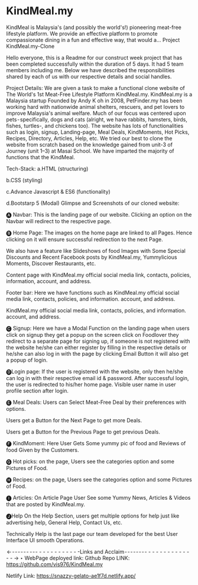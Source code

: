 # KindMeal.my
KindMeal is Malaysia's (and possibly the world's!) pioneering meat-free lifestyle platform. We provide an effective platform to promote compassionate dining in a fun and effective way, that would a…
Project KindMeal.my-Clone

Hello everyone, this is a Readme for our construct week project that has been completed successfully within the duration of 5 days. It had 5 team members including me. Below we have described the responsibilities shared by each of us with our respective details and social handles.

Project Details:
We are given a task to make a functional clone website of The World's 1st Meat-Free Lifestyle Platform KindMeal.my. KindMeal.my is a Malaysia startup Founded by Andy K oh in 2008, PetFinder.my has been working hard with nationwide animal shelters, rescuers, and pet lovers to improve Malaysia's animal welfare. Much of our focus was centered upon pets - specifically, dogs and cats (alright, we have rabbits, hamsters, birds, fishes, turtles-, and chickens too). The website has lots of functionalities such as login, signup, Landing-page, Meal Deals, KindMoments, Hot Picks, Recipes, Directory, Articles, Help, etc. We tried our best to clone the website from scratch based on the knowledge gained from unit-3 of Journey (unit 1–3) at Masai School. We have imparted the majority of functions that the KindMeal. 



Tech-Stack:
a.HTML (structuring)

b.CSS (styling)

c.Advance Javascript & ES6 (functionality)

d.Bootstarp 5 (Modal)
Glimpse and Screenshots of our cloned website:

🅐 Navbar:
This is the landing page of our website. Clicking an option on the Navbar will redirect to the respective page.


🅑 Home Page:
The images on the home page are linked to all Pages. Hence clicking on it will ensure successful redirection to the next Page.

We also have a feature like Slideshows of food Images with Some Special Discounts and Recent Facebook posts by KindMeal.my, Yummylicious Moments, Discover Restaurants, etc.

Content page with KindMeal.my official social media link, contacts, policies, information, account, and address.



Footer bar:
Here we have functions such as KindMeal.my official social media link, contacts, policies, and information. account, and address.

KindMeal.my official social media link, contacts, policies, and information. account, and address.



🅒 Signup:
Here we have a Modal Function on the landing page when users click on signup they get a popup on the screen click on Foodlover they redirect to a separate page for signing up, if someone is not registered with the website he/she can either register by filling in the respective details or he/she can also log in with the page by clicking Email Button it will also get a popup of login.




🅓Login page:
If the user is registered with the website, only then he/she can log in with their respective email id & password. After successful login, the user is redirected to his/her home page. Visible user name in user profile section after login.


🅔 Meal Deals:
Users can Select Meat-Free Deal by their preferences with options.

Users get a Button for the Next Page to get more Deals.

Users get a Button for the Previous Page to get previous Deals.



🅕 KindMoment:
Here User Gets Some yummy pic of food and Reviews of food Given by the Customers.


🅖 Hot picks:
on the page, Users see the categories option and some Pictures of Food.


🅗 Recipes:
on the page, Users see the categories option and some Pictures of Food.


🅘 Articles:
On Article Page User See some Yummy News, Articles & Videos that are posted by KindMeal.my.


🅙Help
On the Help Section, users get multiple options for help just like advertising help, General Help, Contact Us, etc.


Technically Help is the last page our team developed for the best User Interface UI smooth Operations.

 <- - - - - - -  - - - - - - - - - - - - - -Links and Acclaim - - - - - - - - - - - - - - - - - - - - - ->
‣ WebPage deployed link:
Github Repo LINK: https://github.com/vis976/KindMeal.my

Netlify Link: https://snazzy-gelato-ae1f7d.netlify.app/


